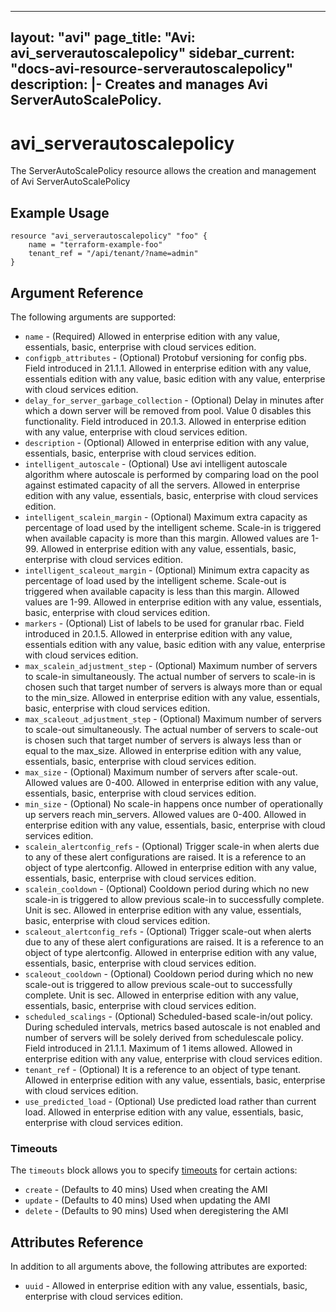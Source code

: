 <!--
    Copyright 2021 VMware, Inc.
    SPDX-License-Identifier: Mozilla Public License 2.0
-->
---
layout: "avi"
page_title: "Avi: avi_serverautoscalepolicy"
sidebar_current: "docs-avi-resource-serverautoscalepolicy"
description: |-
  Creates and manages Avi ServerAutoScalePolicy.
---

# avi_serverautoscalepolicy

The ServerAutoScalePolicy resource allows the creation and management of Avi ServerAutoScalePolicy

## Example Usage

```hcl
resource "avi_serverautoscalepolicy" "foo" {
    name = "terraform-example-foo"
    tenant_ref = "/api/tenant/?name=admin"
}
```

## Argument Reference

The following arguments are supported:

* `name` - (Required) Allowed in enterprise edition with any value, essentials, basic, enterprise with cloud services edition.
* `configpb_attributes` - (Optional) Protobuf versioning for config pbs. Field introduced in 21.1.1. Allowed in enterprise edition with any value, essentials edition with any value, basic edition with any value, enterprise with cloud services edition.
* `delay_for_server_garbage_collection` - (Optional) Delay in minutes after which a down server will be removed from pool. Value 0 disables this functionality. Field introduced in 20.1.3. Allowed in enterprise edition with any value, enterprise with cloud services edition.
* `description` - (Optional) Allowed in enterprise edition with any value, essentials, basic, enterprise with cloud services edition.
* `intelligent_autoscale` - (Optional) Use avi intelligent autoscale algorithm where autoscale is performed by comparing load on the pool against estimated capacity of all the servers. Allowed in enterprise edition with any value, essentials, basic, enterprise with cloud services edition.
* `intelligent_scalein_margin` - (Optional) Maximum extra capacity as percentage of load used by the intelligent scheme. Scale-in is triggered when available capacity is more than this margin. Allowed values are 1-99. Allowed in enterprise edition with any value, essentials, basic, enterprise with cloud services edition.
* `intelligent_scaleout_margin` - (Optional) Minimum extra capacity as percentage of load used by the intelligent scheme. Scale-out is triggered when available capacity is less than this margin. Allowed values are 1-99. Allowed in enterprise edition with any value, essentials, basic, enterprise with cloud services edition.
* `markers` - (Optional) List of labels to be used for granular rbac. Field introduced in 20.1.5. Allowed in enterprise edition with any value, essentials edition with any value, basic edition with any value, enterprise with cloud services edition.
* `max_scalein_adjustment_step` - (Optional) Maximum number of servers to scale-in simultaneously. The actual number of servers to scale-in is chosen such that target number of servers is always more than or equal to the min_size. Allowed in enterprise edition with any value, essentials, basic, enterprise with cloud services edition.
* `max_scaleout_adjustment_step` - (Optional) Maximum number of servers to scale-out simultaneously. The actual number of servers to scale-out is chosen such that target number of servers is always less than or equal to the max_size. Allowed in enterprise edition with any value, essentials, basic, enterprise with cloud services edition.
* `max_size` - (Optional) Maximum number of servers after scale-out. Allowed values are 0-400. Allowed in enterprise edition with any value, essentials, basic, enterprise with cloud services edition.
* `min_size` - (Optional) No scale-in happens once number of operationally up servers reach min_servers. Allowed values are 0-400. Allowed in enterprise edition with any value, essentials, basic, enterprise with cloud services edition.
* `scalein_alertconfig_refs` - (Optional) Trigger scale-in when alerts due to any of these alert configurations are raised. It is a reference to an object of type alertconfig. Allowed in enterprise edition with any value, essentials, basic, enterprise with cloud services edition.
* `scalein_cooldown` - (Optional) Cooldown period during which no new scale-in is triggered to allow previous scale-in to successfully complete. Unit is sec. Allowed in enterprise edition with any value, essentials, basic, enterprise with cloud services edition.
* `scaleout_alertconfig_refs` - (Optional) Trigger scale-out when alerts due to any of these alert configurations are raised. It is a reference to an object of type alertconfig. Allowed in enterprise edition with any value, essentials, basic, enterprise with cloud services edition.
* `scaleout_cooldown` - (Optional) Cooldown period during which no new scale-out is triggered to allow previous scale-out to successfully complete. Unit is sec. Allowed in enterprise edition with any value, essentials, basic, enterprise with cloud services edition.
* `scheduled_scalings` - (Optional) Scheduled-based scale-in/out policy. During scheduled intervals, metrics based autoscale is not enabled and number of servers will be solely derived from schedulescale policy. Field introduced in 21.1.1. Maximum of 1 items allowed. Allowed in enterprise edition with any value, enterprise with cloud services edition.
* `tenant_ref` - (Optional) It is a reference to an object of type tenant. Allowed in enterprise edition with any value, essentials, basic, enterprise with cloud services edition.
* `use_predicted_load` - (Optional) Use predicted load rather than current load. Allowed in enterprise edition with any value, essentials, basic, enterprise with cloud services edition.


### Timeouts

The `timeouts` block allows you to specify [timeouts](https://www.terraform.io/docs/configuration/resources.html#timeouts) for certain actions:

* `create` - (Defaults to 40 mins) Used when creating the AMI
* `update` - (Defaults to 40 mins) Used when updating the AMI
* `delete` - (Defaults to 90 mins) Used when deregistering the AMI

## Attributes Reference

In addition to all arguments above, the following attributes are exported:

* `uuid` -  Allowed in enterprise edition with any value, essentials, basic, enterprise with cloud services edition.

